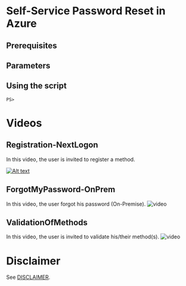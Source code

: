 # Self-Service Password Reset in Azure

## Prerequisites

## Parameters

## Using the script
```
PS> 
```

# Videos
## Registration-NextLogon
In this video, the user is invited to register a method.

[![Alt text](https://img.youtube.com/vi/4Lj8zWdL2oc/0.jpg)](https://www.youtube.com/watch?v=4Lj8zWdL2oc)

## ForgotMyPassword-OnPrem
In this video, the user forgot his password (On-Premise).
![video](https://youtu.be/1xVK9ah6q9I)

## ValidationOfMethods
In this video, the user is invited to validate his/their method(s).
![video](https://youtu.be/2HfEd18RVzc)


# Disclaimer
See [DISCLAIMER](./DISCLAIMER.md).